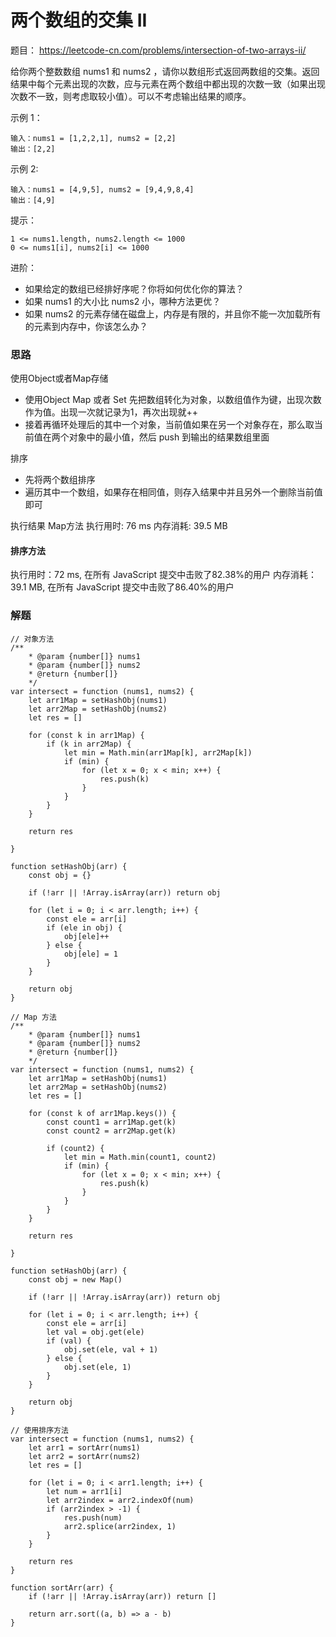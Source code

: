 # 两个数组的交集 II

题目： https://leetcode-cn.com/problems/intersection-of-two-arrays-ii/

给你两个整数数组 nums1 和 nums2 ，请你以数组形式返回两数组的交集。返回结果中每个元素出现的次数，应与元素在两个数组中都出现的次数一致（如果出现次数不一致，则考虑取较小值）。可以不考虑输出结果的顺序。

示例 1：
```
输入：nums1 = [1,2,2,1], nums2 = [2,2]
输出：[2,2]
```
示例 2:
```
输入：nums1 = [4,9,5], nums2 = [9,4,9,8,4]
输出：[4,9]
```

提示：
```
1 <= nums1.length, nums2.length <= 1000
0 <= nums1[i], nums2[i] <= 1000
```

进阶：

- 如果给定的数组已经排好序呢？你将如何优化你的算法？
- 如果 nums1 的大小比 nums2 小，哪种方法更优？
- 如果 nums2 的元素存储在磁盘上，内存是有限的，并且你不能一次加载所有的元素到内存中，你该怎么办？


### 思路
使用Object或者Map存储
- 使用Object Map 或者 Set 先把数组转化为对象，以数组值作为键，出现次数作为值。出现一次就记录为1，再次出现就++
- 接着再循环处理后的其中一个对象，当前值如果在另一个对象存在，那么取当前值在两个对象中的最小值，然后 push 到输出的结果数组里面

排序
- 先将两个数组排序
- 遍历其中一个数组，如果存在相同值，则存入结果中并且另外一个删除当前值即可

执行结果
Map方法
执行用时: 76 ms
内存消耗: 39.5 MB

#### 排序方法
执行用时：72 ms, 在所有 JavaScript 提交中击败了82.38%的用户
内存消耗：39.1 MB, 在所有 JavaScript 提交中击败了86.40%的用户

### 解题
```
// 对象方法
/**
    * @param {number[]} nums1
    * @param {number[]} nums2
    * @return {number[]}
    */
var intersect = function (nums1, nums2) {
    let arr1Map = setHashObj(nums1)
    let arr2Map = setHashObj(nums2)
    let res = []

    for (const k in arr1Map) {
        if (k in arr2Map) {
            let min = Math.min(arr1Map[k], arr2Map[k])
            if (min) {
                for (let x = 0; x < min; x++) {
                    res.push(k)
                }
            }
        }
    }

    return res

}

function setHashObj(arr) {
    const obj = {}

    if (!arr || !Array.isArray(arr)) return obj

    for (let i = 0; i < arr.length; i++) {
        const ele = arr[i]
        if (ele in obj) {
            obj[ele]++
        } else {
            obj[ele] = 1
        }
    }

    return obj
}

```

```
// Map 方法
/**
    * @param {number[]} nums1
    * @param {number[]} nums2
    * @return {number[]}
    */
var intersect = function (nums1, nums2) {
    let arr1Map = setHashObj(nums1)
    let arr2Map = setHashObj(nums2)
    let res = []

    for (const k of arr1Map.keys()) {
        const count1 = arr1Map.get(k)
        const count2 = arr2Map.get(k)

        if (count2) {
            let min = Math.min(count1, count2)
            if (min) {
                for (let x = 0; x < min; x++) {
                    res.push(k)
                }
            }
        }
    }

    return res

}

function setHashObj(arr) {
    const obj = new Map()

    if (!arr || !Array.isArray(arr)) return obj

    for (let i = 0; i < arr.length; i++) {
        const ele = arr[i]
        let val = obj.get(ele)
        if (val) {
            obj.set(ele, val + 1)
        } else {
            obj.set(ele, 1)
        }
    }

    return obj
}

```

```
// 使用排序方法
var intersect = function (nums1, nums2) {
    let arr1 = sortArr(nums1)
    let arr2 = sortArr(nums2)
    let res = []

    for (let i = 0; i < arr1.length; i++) {
        let num = arr1[i]
        let arr2index = arr2.indexOf(num)
        if (arr2index > -1) {
            res.push(num)
            arr2.splice(arr2index, 1)
        }
    }

    return res
}

function sortArr(arr) {
    if (!arr || !Array.isArray(arr)) return []
    
    return arr.sort((a, b) => a - b)
}

```